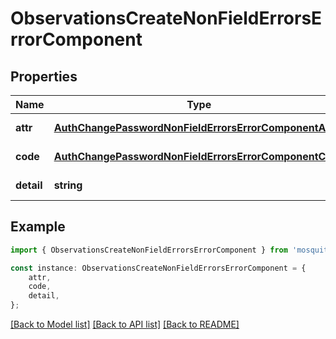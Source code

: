 # ObservationsCreateNonFieldErrorsErrorComponent


## Properties

Name | Type | Description | Notes
------------ | ------------- | ------------- | -------------
**attr** | [**AuthChangePasswordNonFieldErrorsErrorComponentAttr**](AuthChangePasswordNonFieldErrorsErrorComponentAttr.md) |  | [default to undefined]
**code** | [**AuthChangePasswordNonFieldErrorsErrorComponentCode**](AuthChangePasswordNonFieldErrorsErrorComponentCode.md) |  | [default to undefined]
**detail** | **string** |  | [default to undefined]

## Example

```typescript
import { ObservationsCreateNonFieldErrorsErrorComponent } from 'mosquito-alert';

const instance: ObservationsCreateNonFieldErrorsErrorComponent = {
    attr,
    code,
    detail,
};
```

[[Back to Model list]](../README.md#documentation-for-models) [[Back to API list]](../README.md#documentation-for-api-endpoints) [[Back to README]](../README.md)
